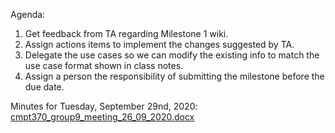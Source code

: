 Agenda:
1.   Get feedback from TA regarding Milestone 1 wiki.
2.   Assign actions items to implement the changes suggested by TA.
3.   Delegate the use cases so we can modify the existing info to match the use case format shown in class notes.
4.   Assign a person the responsibility of submitting the milestone before the due date.

Minutes for Tuesday, September 29nd, 2020:
[cmpt370_group9_meeting_26_09_2020.docx](uploads/3bac92eea8df86465c81deacf872046c/cmpt370_group9_meeting_26_09_2020.docx)